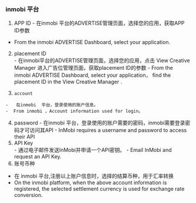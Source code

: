 ###  inmobi 平台
   1. APP ID
	- 在inmobi 平台的ADVERTISE管理页面，选择您的应用，获取APP ID参数
   -  From the inmobi  ADVERTISE Dashboard, select your application. 
   2. placement ID	
	- 在inmobi平台的ADVERTISE管理页面，选择您的应用，点击 View  Creative   Manager  进入广告位管理页面，获取placement ID的参数
	-  From the inmobi  ADVERTISE Dashboard, select your application， find the placement  ID in the View  Creative   Manager  .
   3. 	  account
	-   在inmobi  平台，登录使用的账户信息。
    -  From inmobi ，Account information used for login。
   4. 	 password
	-  在inmobi  平台，登录使用的账户需要的密码，inmobi需要登录密码才可访问其API
	- InMobi requires a username and password to access their API
   5. 	 API Key	
	- 通过电子邮件发送InMobi并申请一个API密钥。
	- Email InMobi and request an API Key.
   6. 账号币种	
- 在 inmobi 平台,注册以上账户信息时，选择的结算币种，用于汇率转换
- On the inmobi  platform, when the above account information is registered, the selected settlement currency is used for exchange rate conversion.